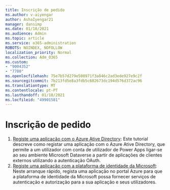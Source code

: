 ```yaml
---
title: Inscrição de pedido
ms.author: v-aiyengar
author: AshaIyengar21
manager: dansimp
ms.date: 01/18/2021
ms.audience: Admin
ms.topic: article
ms.service: o365-administration
ROBOTS: NOINDEX, NOFOLLOW
localization_priority: Normal
ms.collection: Adm_O365
ms.custom:
- "9004352"
- "7780"
ms.openlocfilehash: 75e7b57d279e508971f3a846c2ad3ede927e9c2f
ms.sourcegitcommit: 7b213fd5e8a3fdb5c602673dc194d576d372ac96
ms.translationtype: MT
ms.contentlocale: pt-PT
ms.lasthandoff: 01/18/2021
ms.locfileid: "49901581"
---
```

# <a name="application-registration"></a>Inscrição de pedido

1. [Registe uma aplicação com o Azure Ative Directory](https://docs.microsoft.com/powerapps/developer/data-platform/walkthrough-register-app-azure-active-directory): Este tutorial descreve como registar uma aplicação com o Azure Ative Directory, que permite a um utilizador com conta de utilizador de Power Apps ligar-se ao seu ambiente Microsoft Dataverse a partir de aplicações de clientes externos utilizando a autenticação OAuth.
1. [Registe uma aplicação com a plataforma de identidade da Microsoft](https://docs.microsoft.com/azure/active-directory/develop/quickstart-register-app): Neste arranque rápido, regista uma aplicação no portal Azure para que a plataforma de identidade da Microsoft possa fornecer serviços de autenticação e autorização para a sua aplicação e seus utilizadores.
